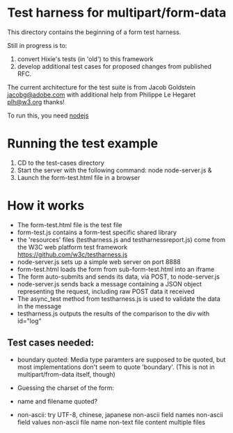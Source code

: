 Test harness for multipart/form-data
=================

This directory contains the beginning of a form test harness.


Still in progress is to:
1. convert Hixie's tests (in 'old') to this framework
2. develop additional test cases for proposed changes from published RFC.

The current architecture for the test suite is from
Jacob Goldstein <jacobg@adobe.com> with additional help
from Philippe Le Hegaret <plh@w3.org>   thanks!

To run this, you need [nodejs](http://nodejs.org/)

# Running the test example

1. CD to the test-cases directory
2. Start the server with the following command: 
	node node-server.js &
3. Launch the form-test.html file in a browser

# How it works

* The form-test.html file is the test file
* form-test.js contains a form-test specific shared library
* the 'resources' files (testharness.js and testharnessreport.js) come from the W3C web platform test framework
	https://github.com/w3c/testharness.js
* node-server.js sets up a simple web server on port 8888
* form-test.html loads the form from sub-form-test.html into an iframe
* The form auto-submits and sends its data, via POST, to node-server.js
* node-server.js sends back a message containing a JSON object representing the request, including raw POST data it received
* The async_test method from testharness.js is used to validate the data in the message
* testharness.js outputs the results of the comparison to the div with id="log"


Test cases needed:
------------------
* boundary quoted: Media type paramters are supposed to be quoted, 
  but most implementations don't seem to quote 'boundary'. (This is
  not in multipart/from-data itself, though)
* Guessing the charset of the form:
  
* name and filename quoted?

* non-ascii: try UTF-8, chinese, japanese
  non-ascii field names
  non-ascii field values
  non-ascii file name
  non-text file content
  multiple files


